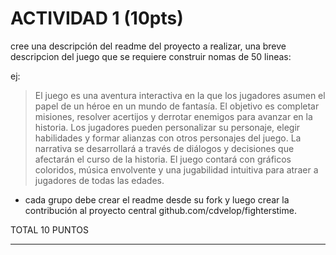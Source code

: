# ACTIVIDAD 1 (10pts)
cree una descripción del readme del proyecto a realizar, una breve descripcion del juego que se requiere construir nomas de 50 lineas: 

ej: 
>El juego es una aventura interactiva en la que los jugadores asumen el papel de un héroe en un mundo de fantasía. El objetivo es completar misiones, resolver acertijos y derrotar enemigos para avanzar en la historia. Los jugadores pueden personalizar su personaje, elegir habilidades y formar alianzas con otros personajes del juego. La narrativa se desarrollará a través de diálogos y decisiones que afectarán el curso de la historia. El juego contará con gráficos coloridos, música envolvente y una jugabilidad intuitiva para atraer a jugadores de todas las edades.

- cada grupo debe crear el readme desde su fork  y luego crear la contribución al proyecto central    github.com/cdvelop/fighterstime.


TOTAL 10 PUNTOS

---